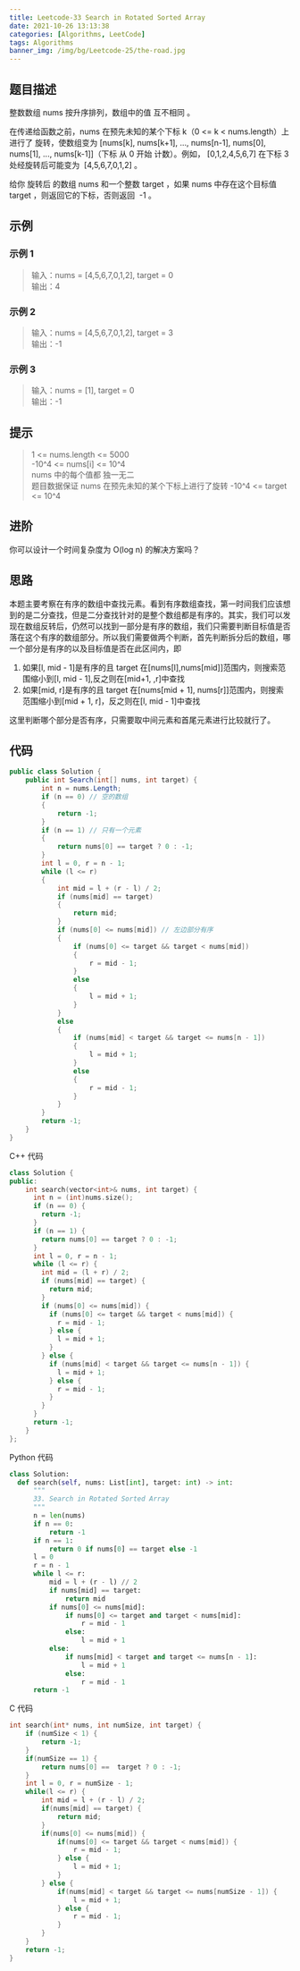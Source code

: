 ```yaml
---
title: Leetcode-33 Search in Rotated Sorted Array
date: 2021-10-26 13:13:38
categories: [Algorithms, LeetCode]
tags: Algorithms
banner_img: /img/bg/Leetcode-25/the-road.jpg
---
```


## 题目描述

整数数组 nums 按升序排列，数组中的值 互不相同 。

在传递给函数之前，nums 在预先未知的某个下标 k（0 <= k < nums.length）上进行了 旋转，使数组变为 [nums[k], nums[k+1], ..., nums[n-1], nums[0], nums[1], ..., nums[k-1]]（下标 从 0 开始 计数）。例如， [0,1,2,4,5,6,7] 在下标 3 处经旋转后可能变为  [4,5,6,7,0,1,2] 。

给你 旋转后 的数组 nums 和一个整数 target ，如果 nums 中存在这个目标值 target ，则返回它的下标，否则返回  -1 。

## 示例

### 示例 1

> 输入：nums = [4,5,6,7,0,1,2], target = 0  
> 输出：4

### 示例 2

> 输入：nums = [4,5,6,7,0,1,2], target = 3  
> 输出：-1

### 示例 3

> 输入：nums = [1], target = 0  
> 输出：-1

## 提示

> 1 <= nums.length <= 5000  
> -10^4 <= nums[i] <= 10^4  
> nums 中的每个值都 独一无二  
> 题目数据保证 nums 在预先未知的某个下标上进行了旋转
> -10^4 <= target <= 10^4

## 进阶

你可以设计一个时间复杂度为 O(log n) 的解决方案吗？

## 思路

本题主要考察在有序的数组中查找元素。看到有序数组查找，第一时间我们应该想到的是二分查找，但是二分查找针对的是整个数组都是有序的。其实，我们可以发现在数组反转后，仍然可以找到一部分是有序的数组，我们只需要判断目标值是否落在这个有序的数组部分。所以我们需要做两个判断，首先判断拆分后的数组，哪一个部分是有序的以及目标值是否在此区间内，即

1. 如果[l, mid - 1]是有序的且 target 在[nums[l],nums[mid]]范围内，则搜索范围缩小到[l, mid - 1],反之则在[mid+1, ,r]中查找
2. 如果[mid, r]是有序的且 target 在[nums[mid + 1], nums[r]]范围内，则搜索范围缩小到[mid + 1, r]，反之则在[l, mid - 1]中查找

这里判断哪个部分是否有序，只需要取中间元素和首尾元素进行比较就行了。

## 代码

```csharp
public class Solution {
    public int Search(int[] nums, int target) {
        int n = nums.Length;
        if (n == 0) // 空的数组
        {
            return -1;
        }
        if (n == 1) // 只有一个元素
        {
            return nums[0] == target ? 0 : -1;
        }
        int l = 0, r = n - 1;
        while (l <= r)
        {
            int mid = l + (r - l) / 2;
            if (nums[mid] == target)
            {
                return mid;
            }
            if (nums[0] <= nums[mid]) // 左边部分有序
            {
                if (nums[0] <= target && target < nums[mid])
                {
                    r = mid - 1;
                }
                else
                {
                    l = mid + 1;
                }
            }
            else
            {
                if (nums[mid] < target && target <= nums[n - 1])
                {
                    l = mid + 1;
                }
                else
                {
                    r = mid - 1;
                }
            }
        }
        return -1;
    }
}
```

C++ 代码

```cpp
class Solution {
public:
    int search(vector<int>& nums, int target) {
      int n = (int)nums.size();
      if (n == 0) {
        return -1;
      }
      if (n == 1) {
        return nums[0] == target ? 0 : -1;
      }
      int l = 0, r = n - 1;
      while (l <= r) {
        int mid = (l + r) / 2;
        if (nums[mid] == target) {
          return mid;
        }
        if (nums[0] <= nums[mid]) {
          if (nums[0] <= target && target < nums[mid]) {
            r = mid - 1;
          } else {
            l = mid + 1;
          }
        } else {
          if (nums[mid] < target && target <= nums[n - 1]) {
            l = mid + 1;
          } else {
            r = mid - 1;
          }
        }
      }
      return -1;
    }
};
```

Python 代码

```python
class Solution:
  def search(self, nums: List[int], target: int) -> int:
      """
      33. Search in Rotated Sorted Array
      """
      n = len(nums)
      if n == 0:
          return -1
      if n == 1:
          return 0 if nums[0] == target else -1
      l = 0
      r = n - 1
      while l <= r:
          mid = l + (r - l) // 2
          if nums[mid] == target:
              return mid
          if nums[0] <= nums[mid]:
              if nums[0] <= target and target < nums[mid]:
                  r = mid - 1
              else:
                  l = mid + 1
          else:
              if nums[mid] < target and target <= nums[n - 1]:
                  l = mid + 1
              else:
                  r = mid - 1
      return -1
```

C 代码

```c
int search(int* nums, int numSize, int target) {
    if (numSize < 1) {
        return -1;
    }
    if(numSize == 1) {
        return nums[0] ==  target ? 0 : -1;
    }
    int l = 0, r = numSize - 1;
    while(l <= r) {
        int mid = l + (r - l) / 2;
        if(nums[mid] == target) {
            return mid;
        }
        if(nums[0] <= nums[mid]) {
            if(nums[0] <= target && target < nums[mid]) {
                r = mid - 1;
            } else {
                l = mid + 1;
            }
        } else {
            if(nums[mid] < target && target <= nums[numSize - 1]) {
                l = mid + 1;
            } else {
                r = mid - 1;
            }
        }
    }
    return -1;
}
```
